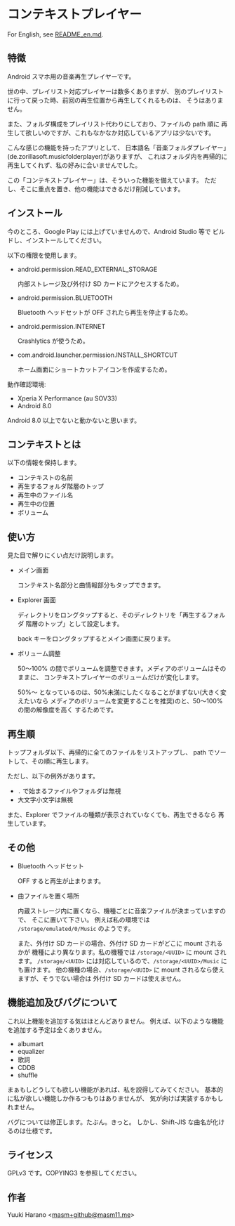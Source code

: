 # コンテキストプレイヤー

For English, see [README_en.md](README_en.md).

## 特徴

Android スマホ用の音楽再生プレイヤーです。

世の中、プレイリスト対応プレイヤーは数多くありますが、
別のプレイリストに行って戻った時、前回の再生位置から再生してくれるものは、
そうはありません。

また、フォルダ構成をプレイリスト代わりにしており、ファイルの path 順に
再生して欲しいのですが、これもなかなか対応しているアプリは少ないです。

こんな感じの機能を持ったアプリとして、
日本語名「音楽フォルダプレイヤー」(de.zorillasoft.musicfolderplayer)がありますが、
これはフォルダ内を再帰的に再生してくれず、私の好みに合いませんでした。

この「コンテキストプレイヤー」は、そういった機能を備えています。
ただし、そこに重点を置き、他の機能はできるだけ削減しています。

## インストール

今のところ、Google Play には上げていませんので、Android Studio 等で
ビルドし、インストールしてください。

以下の権限を使用します。
- android.permission.READ_EXTERNAL_STORAGE

  内部ストレージ及び外付け SD カードにアクセスするため。

- android.permission.BLUETOOTH

  Bluetooth ヘッドセットが OFF されたら再生を停止するため。

- android.permission.INTERNET

  Crashlytics が使うため。

- com.android.launcher.permission.INSTALL_SHORTCUT

  ホーム画面にショートカットアイコンを作成するため。

動作確認環境:
- Xperia X Performance (au SOV33)
- Android 8.0

Android 8.0 以上でないと動かないと思います。

## コンテキストとは

以下の情報を保持します。

  - コンテキストの名前
  - 再生するフォルダ階層のトップ
  - 再生中のファイル名
  - 再生中の位置
  - ボリューム

## 使い方

見た目で解りにくい点だけ説明します。

- メイン画面

  コンテキスト名部分と曲情報部分もタップできます。

- Explorer 画面

  ディレクトリをロングタップすると、そのディレクトリを「再生するフォルダ
  階層のトップ」として設定します。

  back キーをロングタップするとメイン画面に戻ります。

- ボリューム調整

  50〜100% の間でボリュームを調整できます。メディアのボリュームはそのままに、
  コンテキストプレイヤーのボリュームだけが変化します。

  50%〜 となっているのは、50%未満にしたくなることがまずない(大きく変えたいなら
  メディアのボリュームを変更することを推奨)のと、50〜100% の間の解像度を高く
  するためです。

## 再生順

トップフォルダ以下、再帰的に全てのファイルをリストアップし、
path でソートして、その順に再生します。

ただし、以下の例外があります。
- `.` で始まるファイルやフォルダは無視
- 大文字小文字は無視

また、Explorer でファイルの種類が表示されていなくても、再生できるなら
再生しています。

## その他

- Bluetooth ヘッドセット

  OFF すると再生が止まります。

- 曲ファイルを置く場所

  内蔵ストレージ内に置くなら、機種ごとに音楽ファイルが決まっていますので、
  そこに置いて下さい。
  例えば私の環境では `/storage/emulated/0/Music` のようです。

  また、外付け SD カードの場合、外付け SD カードがどこに mount されるかが
  機種により異なります。私の機種では `/storage/<UUID>` に mount されます。
  `/storage/<UUID>` には対応しているので、`/storage/<UUID>/Music` にも置けます。
  他の機種の場合、`/storage/<UUID>` に mount されるなら使えますが、そうでない場合は
  外付け SD カードは使えません。

## 機能追加及びバグについて

これ以上機能を追加する気はほとんどありません。
例えば、以下のような機能を追加する予定は全くありません。

- albumart
- equalizer
- 歌詞
- CDDB
- shuffle

まぁもしどうしても欲しい機能があれば、私を説得してみてください。
基本的に私が欲しい機能しか作るつもりはありませんが、
気が向けば実装するかもしれません。

バグについては修正します。たぶん。きっと。
しかし、Shift-JIS な曲名が化けるのは仕様です。

## ライセンス

GPLv3 です。COPYING3 を参照してください。

## 作者

Yuuki Harano &lt;masm+github@masm11.me&gt;
